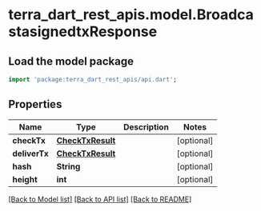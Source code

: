 # terra_dart_rest_apis.model.BroadcastasignedtxResponse

## Load the model package
```dart
import 'package:terra_dart_rest_apis/api.dart';
```

## Properties
Name | Type | Description | Notes
------------ | ------------- | ------------- | -------------
**checkTx** | [**CheckTxResult**](CheckTxResult.md) |  | [optional] 
**deliverTx** | [**CheckTxResult**](CheckTxResult.md) |  | [optional] 
**hash** | **String** |  | [optional] 
**height** | **int** |  | [optional] 

[[Back to Model list]](../README.md#documentation-for-models) [[Back to API list]](../README.md#documentation-for-api-endpoints) [[Back to README]](../README.md)


